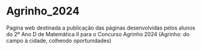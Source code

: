 # Agrinho_2024
Pagina web destinada a publicação das páginas desenvolvidas pelos alunos do 2º Ano D de Matemática II para o Concurso Agrinho 2024 (Agrinho: do campo à cidade, colhendo oportunidades)
